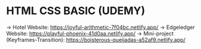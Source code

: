 # HTML CSS BASIC (UDEMY)
-> Hotel Website:   https://joyful-arithmetic-7f04bc.netlify.app/
-> Edgeledger Website: https://playful-phoenix-41d0aa.netlify.app/
-> Mini-project (Keyframes-Transition): https://boisterous-queijadas-a52af9.netlify.app/
